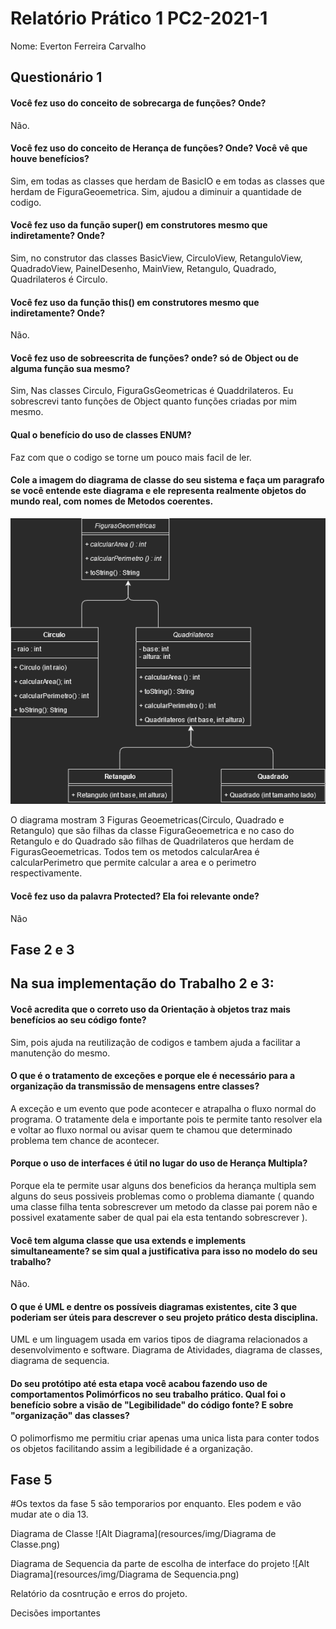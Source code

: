 # Relatório Prático 1 PC2-2021-1
Nome: Everton Ferreira Carvalho

##  															Questionário 1 



#### Você fez uso do conceito de sobrecarga de funções? Onde?
Não.

#### Você fez uso do conceito de Herança de funções? Onde? Você vê que houve benefícios?
Sim, em todas as classes que herdam de BasicIO e em todas as classes que herdam de FiguraGeoemetrica. Sim, ajudou a diminuir a quantidade de codigo.

#### Você fez uso da função super() em construtores mesmo que indiretamente? Onde?
Sim, no construtor das classes BasicView, CirculoView, RetanguloView, QuadradoView, PainelDesenho, MainView, Retangulo, Quadrado, Quadrilateros é Circulo.

#### Você fez uso da função this() em construtores mesmo que indiretamente? Onde?
Não.

#### Você fez uso de sobreescrita de funções? onde? só de Object ou de alguma função sua mesmo?
Sim, Nas classes Circulo, FiguraGsGeometricas é Quaddrilateros. Eu sobrescrevi tanto funções de Object quanto funções criadas por mim mesmo.

#### Qual o benefício do uso de classes ENUM?
Faz com que o codigo se torne um pouco mais facil de ler.

#### Cole a imagem do diagrama de classe do seu sistema e faça um paragrafo se você entende este diagrama e ele representa realmente objetos do mundo real, com nomes de Metodos coerentes.
![Alt Diagrama](resources/img/FigurasUML.png)

O diagrama mostram 3 Figuras Geoemetricas(Circulo, Quadrado e Retangulo) que são filhas da classe FiguraGeoemetrica e no caso do Retangulo e do Quadrado são filhas de Quadrilateros que herdam de FigurasGeoemetricas. Todos tem os metodos calcularArea é calcularPerimetro que permite calcular a area e o perimetro respectivamente.

#### Você fez uso da palavra Protected? Ela foi relevante onde?
Não





## 													Fase 2 e 3



## Na sua implementação do Trabalho 2 e 3:



#### Você acredita que o correto uso da Orientação à objetos traz mais benefícios ao seu código fonte?

Sim, pois ajuda na reutilização de codigos e tambem ajuda a facilitar a manutenção do mesmo.



#### O que é o tratamento de exceções e porque ele é necessário para a organização da transmissão de mensagens entre classes?

A exceção e um evento que pode acontecer e atrapalha o fluxo normal do programa. O tratamente dela e importante pois te permite tanto resolver ela e voltar ao fluxo normal ou avisar quem te chamou que determinado problema tem chance de acontecer.



#### Porque o uso de interfaces é útil no lugar do uso de Herança Multipla?

Porque ela te permite usar alguns dos beneficios da herança multipla sem alguns do seus possiveis problemas como o problema diamante ( quando uma classe filha tenta sobrescrever um metodo da classe pai porem não e possivel exatamente saber de  qual pai ela esta tentando sobrescrever ).



#### Você tem alguma classe que usa extends e  implements simultaneamente? se sim qual a justificativa para isso no  modelo do seu trabalho?

Não.



#### O que é UML e dentre os possíveis  diagramas existentes, cite 3 que poderiam ser úteis para descrever o seu projeto prático desta disciplina.

UML e um linguagem usada em varios tipos de diagrama relacionados a desenvolvimento e software. Diagrama de Atividades, diagrama de classes, diagrama de sequencia.



#### Do seu protótipo até esta etapa você  acabou fazendo uso de comportamentos Polimórficos no seu trabalho  prático. Qual foi o benefício sobre a visão de "Legibilidade" do código  fonte? E sobre "organização" das classes?

O polimorfismo me permitiu criar apenas uma unica lista para conter todos os objetos facilitando assim a legibilidade é a organização.


## Fase 5

#Os textos da fase 5 são temporarios por enquanto. Eles podem e vão mudar ate o dia 13.

Diagrama de Classe
![Alt Diagrama](resources/img/Diagrama de Classe.png)

Diagrama de Sequencia da parte de escolha de interface do projeto
![Alt Diagrama](resources/img/Diagrama de Sequencia.png)


Relatório da cosntrução e erros do projeto.

Decisões importantes


